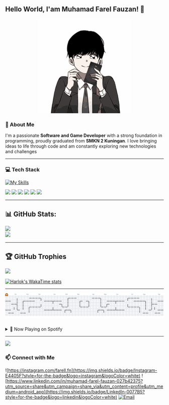 
## Hello World, I'am Muhamad Farel Fauzan! 👋

<!--
**arell74/arell74** is a ✨ _special_ ✨ repository because its `README.md` (this file) appears on your GitHub profile.

Here are some ideas to get you started:

- 🔭 I’m currently working on ...
- 🌱 I’m currently learning ...
- 👯 I’m looking to collaborate on ...
- 🤔 I’m looking for help with ...
- 💬 Ask me about ...
- 📫 How to reach me: ...
- 😄 Pronouns: ...
- ⚡ Fun fact: ...
-->

<div align="center">
  <img src="images/orv-omniscient-reader.gif" alt="kdj" width="300"/>
</div>

### **🚀 About Me**
I'm a passionate **Software and Game Developer** with a strong foundation in programming, proudly graduated from **SMKN 2 Kuningan**. I love bringing ideas to life through code and am constantly exploring new technologies and challenges

---
### **💻  Tech Stack**

[![My Skills](https://skillicons.dev/icons?i=html,css,php,java,cpp,js,dart&theme=light)](https://skillicons.dev)

<img src="https://img.shields.io/badge/Laravel-FF2D20?style=for-the-badge&logo=laravel&logoColor=white" /> <img src="https://img.shields.io/badge/Codeigniter-EF4223?style=for-the-badge&logo=codeigniter&logoColor=white" /> <img src="https://img.shields.io/badge/next%20js-000000?style=for-the-badge&logo=nextdotjs&logoColor=white" /> <img src="https://img.shields.io/badge/Tailwind_CSS-38B2AC?style=for-the-badge&logo=tailwind-css&logoColor=white" /> <img src="https://img.shields.io/badge/Bootstrap-563D7C?style=for-the-badge&logo=bootstrap&logoColor=white" /> <img src="https://img.shields.io/badge/Flutter-02569B?style=for-the-badge&logo=flutter&logoColor=white" />

---



## 📊 **GitHub Stats:**
![](https://github-readme-stats.vercel.app/api?username=arell74&theme=default&hide_border=false&include_all_commits=false&count_private=false)<br/>
![](https://nirzak-streak-stats.vercel.app/?user=arell74&theme=default&hide_border=false)

---

## 🏆 **GitHub Trophies**
![](https://github-profile-trophy.vercel.app/?username=arell74&theme=default&no-frame=false&no-bg=false&margin-w=4)

[![Harlok's WakaTime stats](https://github-readme-stats.vercel.app/api/wakatime?username=farelfwzn)](https://github.com/arell74/github-readme-stats)

---

<picture>
  <source media="(prefers-color-scheme: dark)" srcset="https://raw.githubusercontent.com/arell74/arell74/output/pacman-contribution-graph-dark.svg">
  <source media="(prefers-color-scheme: light)" srcset="https://raw.githubusercontent.com/arell74/arell74/output/pacman-contribution-graph.svg">
  <img alt="pacman contribution graph" src="https://raw.githubusercontent.com/arell74/arell74/output/pacman-contribution-graph.svg">
</picture>


###

<details>
<summary>🎵 Now Playing on Spotify</summary>
<div align="center">
  <a href="https://open.spotify.com/user/31t76gxtn4qrikxtkfihqv6ktjla">
    <img src="https://spotify-recently-played-readme.vercel.app/api?user=31t76gxtn4qrikxtkfihqv6ktjla&count=3" alt="Spotify recently played"  />
  </a>
</div>
</details>


---
[![](https://visitcount.itsvg.in/api?id=arell74&icon=5&color=13)](https://visitcount.itsvg.in)

### **📫  Connect with Me**
![https://instagram.com/farell.fn](https://img.shields.io/badge/Instagram-E4405F?style=for-the-badge&logo=instagram&logoColor=white) ![https://www.linkedin.com/in/muhamad-farel-fauzan-027b42375?utm_source=share&utm_campaign=share_via&utm_content=profile&utm_medium=android_app](https://img.shields.io/badge/LinkedIn-0077B5?style=for-the-badge&logo=linkedin&logoColor=white) [![Email](https://img.shields.io/badge/Email-D14836?style=for-the-badge&logo=gmail&logoColor=white)](mailto:farelfauzan36@gmail.com)
